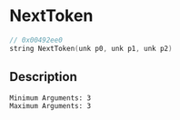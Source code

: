 # NextToken
```c
// 0x00492ee0
string NextToken(unk p0, unk p1, unk p2)
```
## Description
```
Minimum Arguments: 3
Maximum Arguments: 3
```

